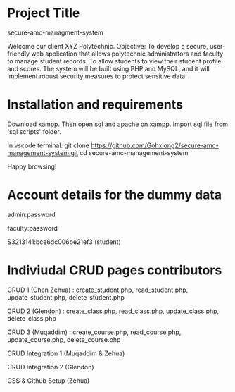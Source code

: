 # Project Title
secure-amc-managment-system

Welcome our client XYZ Polytechnic.
Objective: To develop a secure, user-friendly web application that
allows polytechnic administrators and faculty to manage student
records. To allow students to view their student profile and scores.
The system will be built using PHP and MySQL, and it will implement
robust security measures to protect sensitive data.

# Installation and requirements
Download xampp. Then open sql and apache on xampp.
Import sql file from 'sql scripts' folder.

In vscode terminal:
git clone https://github.com/Gohxiong2/secure-amc-management-system.git
cd secure-amc-management-system

Happy browsing!

# Account details for the dummy data
admin:password

faculty:password

S3213141:bce6dc006be21ef3 (student)

# Indiviudal CRUD pages contributors
CRUD 1 (Chen Zehua) : create_student.php, read_student.php, update_student.php, delete_student.php

CRUD 2 (Glendon) : create_class.php, read_class.php, update_class.php, delete_class.php

CRUD 3 (Muqaddim) : create_course.php, read_course.php, update_course.php, delete_course.php

CRUD Integration 1 (Muqaddim & Zehua)

CRUD Integration 2 (Glendon)

CSS & Github Setup (Zehua)